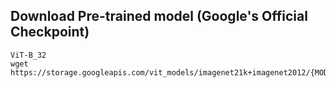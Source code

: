 
## Download Pre-trained model (Google's Official Checkpoint)
    ViT-B_32
    wget https://storage.googleapis.com/vit_models/imagenet21k+imagenet2012/{MODEL_NAME}.npz
